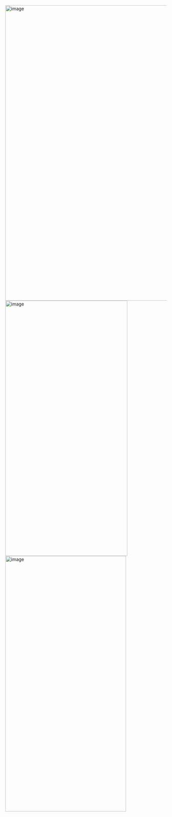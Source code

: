 <img width="1282" height="922" alt="image" src="https://github.com/user-attachments/assets/768072dd-bf74-423d-bf5d-64632d435429" />
<img width="381" height="797" alt="image" src="https://github.com/user-attachments/assets/9bab3cac-343b-4788-9a11-d8ce4913de00" />
<img width="377" height="798" alt="image" src="https://github.com/user-attachments/assets/b4b30d38-074f-454d-b8bd-6b086cbd9a7a" />

